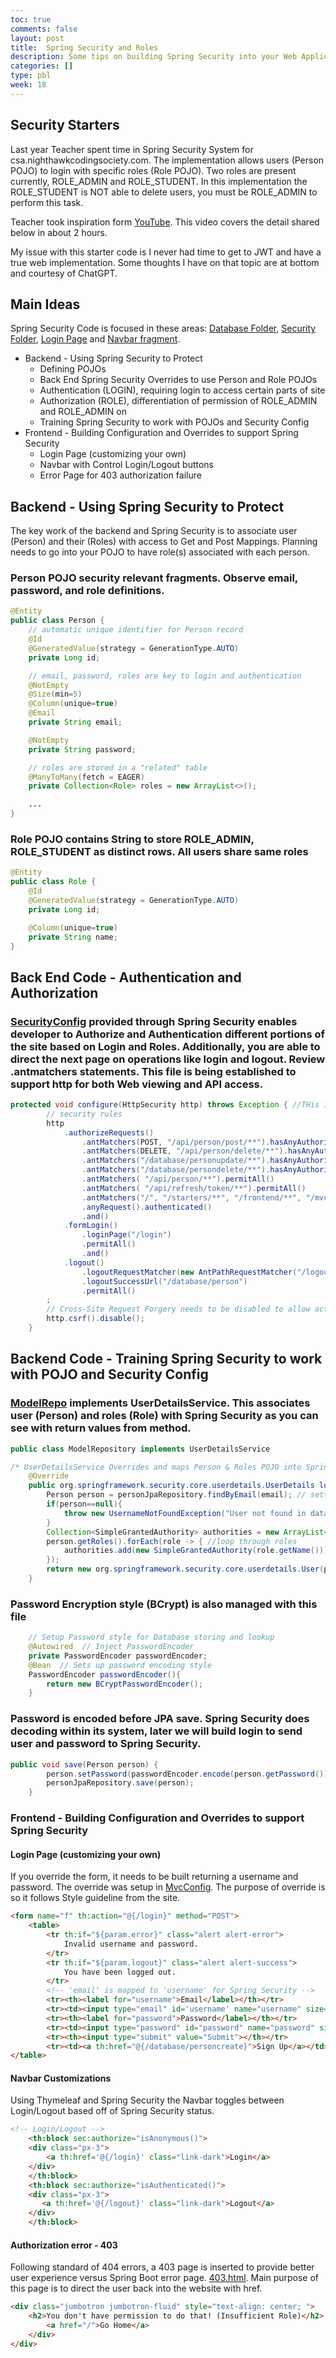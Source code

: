 ```yaml
---
toc: true
comments: false
layout: post
title:  Spring Security and Roles
description: Some tips on building Spring Security into your Web Application(s)
categories: []
type: pbl
week: 18
---
```


## Security Starters
Last year Teacher spent time in Spring Security System for csa.nighthawkcodingsociety.com.  The implementation allows users (Person POJO) to login with specific roles (Role POJO). Two roles are present currently, ROLE_ADMIN and ROLE_STUDENT. In this implementation the ROLE_STUDENT is NOT able to delete users,  you must be ROLE_ADMIN to perform this task. 

Teacher took inspiration form [YouTube](https://www.youtube.com/watch?v=VVn9OG9nfH0&t=6350s).  This video covers the detail shared below in about 2 hours.

My issue with this starter code is I never had time to get to JWT and have a true web implementation.  Some thoughts I have on that topic are at bottom and courtesy of ChatGPT.

## Main Ideas

Spring Security Code is focused in these areas: [Database Folder](https://github.com/nighthawkcoders/nighthawk_csa/tree/master/src/main/java/com/nighthawk/csa/mvc/database), [Security Folder](https://github.com/nighthawkcoders/nighthawk_csa/tree/master/src/main/java/com/nighthawk/csa/mvc/security), [Login Page](https://github.com/nighthawkcoders/nighthawk_csa/blob/master/src/main/resources/templates/login.html) and [Navbar fragment](https://github.com/nighthawkcoders/nighthawk_csa/blob/master/src/main/resources/templates/fragments/nav.html#L116-L126).

- Backend - Using Spring Security to Protect 
    - Defining POJOs
    - Back End Spring Security Overrides to use Person and Role POJOs
    - Authentication (LOGIN), requiring login to access certain parts of site
    - Authorization (ROLE), differentiation of permission of ROLE_ADMIN and ROLE_ADMIN on
    - Training Spring Security to work with POJOs and Security Config 
- Frontend - Building Configuration and Overrides to support Spring Security
    - Login Page (customizing your own)
    - Navbar with Control Login/Logout buttons
    - Error Page for 403 authorization failure


## Backend - Using Spring Security to Protect
The key work of the backend and Spring Security is to associate user (Person) and their (Roles) with access to Get and Post Mappings.  Planning needs to go into your POJO to have role(s) associated with each person.  

### Person POJO security relevant fragments.  Observe email, password, and role definitions.
```java
@Entity
public class Person {
    // automatic unique identifier for Person record
    @Id
    @GeneratedValue(strategy = GenerationType.AUTO)
    private Long id;

    // email, password, roles are key to login and authentication
    @NotEmpty
    @Size(min=5)
    @Column(unique=true)
    @Email
    private String email;

    @NotEmpty
    private String password;

    // roles are stored in a "related" table
    @ManyToMany(fetch = EAGER)
    private Collection<Role> roles = new ArrayList<>();

    ... 
}
```
### Role POJO contains String to store ROLE_ADMIN, ROLE_STUDENT as distinct rows.  All users share same roles
```java
@Entity
public class Role {
    @Id
    @GeneratedValue(strategy = GenerationType.AUTO)
    private Long id;

    @Column(unique=true)
    private String name;
}
```

## Back End Code - Authentication and Authorization
### [SecurityConfig](https://github.com/nighthawkcoders/nighthawk_csa/blob/master/src/main/java/com/nighthawk/csa/mvc/security/SecurityConfig.java) provided through Spring Security enables developer to Authorize and Authentication different portions of the site based on Login and Roles.  Additionally, you are able to direct the next page on operations like login and logout.  Review .antmatchers statements.  This file is being established to support http for both Web viewing and API access.

``` java
protected void configure(HttpSecurity http) throws Exception { //THis is going to be altered to use the JWT
        // security rules
        http
            .authorizeRequests()
                .antMatchers(POST, "/api/person/post/**").hasAnyAuthority("ROLE_STUDENT")
                .antMatchers(DELETE, "/api/person/delete/**").hasAnyAuthority("ROLE_ADMIN")
                .antMatchers("/database/personupdate/**").hasAnyAuthority("ROLE_STUDENT")
                .antMatchers("/database/persondelete/**").hasAnyAuthority("ROLE_ADMIN")
                .antMatchers( "/api/person/**").permitAll()
                .antMatchers( "/api/refresh/token/**").permitAll()
                .antMatchers("/", "/starters/**", "/frontend/**", "/mvc/**", "/database/person/**", "/database/personcreate", "/database/scrum/**", "/course/**").permitAll()
                .anyRequest().authenticated()
                .and()
            .formLogin()
                .loginPage("/login")
                .permitAll()
                .and()
            .logout()
                .logoutRequestMatcher(new AntPathRequestMatcher("/logout"))
                .logoutSuccessUrl("/database/person")
                .permitAll()
        ;
        // Cross-Site Request Forgery needs to be disabled to allow activation of JS Fetch URIs
        http.csrf().disable();
    }
```

## Backend Code - Training Spring Security to work with POJO and Security Config 
### [ModelRepo](https://github.com/nighthawkcoders/nighthawk_csa/blob/master/src/main/java/com/nighthawk/csa/mvc/database/ModelRepository.java) implements UserDetailsService.  This associates user (Person) and roles (Role) with Spring Security as you can see with return values from method.

```java
public class ModelRepository implements UserDetailsService
```

```java
/* UserDetailsService Overrides and maps Person & Roles POJO into Spring Security */
    @Override
    public org.springframework.security.core.userdetails.UserDetails loadUserByUsername(String email) throws UsernameNotFoundException {
        Person person = personJpaRepository.findByEmail(email); // setting variable user equal to the method finding the username in the database
        if(person==null){
            throw new UsernameNotFoundException("User not found in database");
        }
        Collection<SimpleGrantedAuthority> authorities = new ArrayList<>();
        person.getRoles().forEach(role -> { //loop through roles
            authorities.add(new SimpleGrantedAuthority(role.getName())); //create a SimpleGrantedAuthority by passed in role, adding it all to the authorities list, list of roles gets past in for spring security
        });
        return new org.springframework.security.core.userdetails.User(person.getEmail(), person.getPassword(), authorities);
    }
```

### Password Encryption style (BCrypt) is also managed with this file
```java
    // Setup Password style for Database storing and lookup
    @Autowired  // Inject PasswordEncoder
    private PasswordEncoder passwordEncoder;
    @Bean  // Sets up password encoding style
    PasswordEncoder passwordEncoder(){
        return new BCryptPasswordEncoder();
    }
```

### Password is encoded before JPA save.  Spring Security does decoding within its system, later we will build login to send user and password to Spring Security.
```java
public void save(Person person) {
        person.setPassword(passwordEncoder.encode(person.getPassword()));
        personJpaRepository.save(person);
    }
```

### Frontend - Building Configuration and Overrides to support Spring Security

#### Login Page (customizing your own)
If you override the form, it needs to be built returning a username and password.  The override was setup in [MvcConfig](https://github.com/nighthawkcoders/nighthawk_csa/blob/master/src/main/java/com/nighthawk/csa/mvc/security/MvcConfig.java).  The purpose of override is so it follows Style guideline from the site.

```html
<form name="f" th:action="@{/login}" method="POST">
    <table>
        <tr th:if="${param.error}" class="alert alert-error">
            Invalid username and password.
        </tr>
        <tr th:if="${param.logout}" class="alert alert-success">
            You have been logged out.
        </tr>
        <!-- 'email' is mapped to 'username' for Spring Security -->
        <tr><th><label for="username">Email</label></th></tr>
        <tr><td><input type="email" id='username' name="username" size="20" required></td></tr>
        <tr><th><label for="password">Password</label></th></tr>
        <tr><td><input type="password" id="password" name="password" size="20" required></td></tr>
        <tr><th><input type="submit" value="Submit"></th></tr>
        <tr><td><a th:href="@{/database/personcreate}">Sign Up</a></td></tr>
</table>
```

#### Navbar Customizations
Using Thymeleaf and Spring Security the Navbar toggles between Login/Logout based off of Spring Security status.  
```html
<!-- Login/Logout -->
    <th:block sec:authorize="isAnonymous()">
    <div class="px-3">
        <a th:href='@{/login}' class="link-dark">Login</a>
    </div>
    </th:block>
    <th:block sec:authorize="isAuthenticated()">
    <div class="px-3">
       <a th:href='@{/logout}' class="link-dark">Logout</a>
    </div>
    </th:block>
```

#### Authorization error - 403
Following standard of 404 errors, a 403 page is inserted to provide better user experience versus Spring Boot error page.  [403.html](https://github.com/nighthawkcoders/nighthawk_csa/blob/master/src/main/resources/templates/error/403.html).  Main purpose of this page is to direct the user back into the website with href.

```html
<div class="jumbotron jumbotron-fluid" style="text-align: center; ">
    <h2>You don't have permission to do that! (Insufficient Role)</h2>
        <a href="/">Go Home</a>
    </div>
</div>
```


